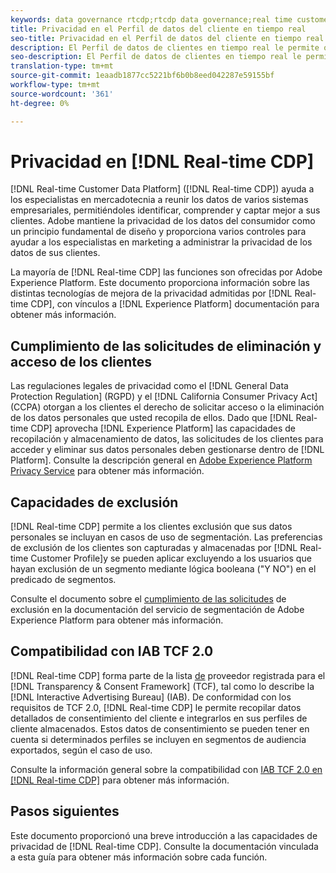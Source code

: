 ```yaml
---
keywords: data governance rtcdp;rtcdp data governance;real time customer data profile data governance;privacy rtcdp;rtcdp privacy
title: Privacidad en el Perfil de datos del cliente en tiempo real
seo-title: Privacidad en el Perfil de datos del cliente en tiempo real
description: El Perfil de datos de clientes en tiempo real le permite optimizar el proceso para mantener las operaciones de datos conformes con las normativas de privacidad.
seo-description: El Perfil de datos de clientes en tiempo real le permite optimizar el proceso para mantener las operaciones de datos conformes con las normativas de privacidad.
translation-type: tm+mt
source-git-commit: 1eaadb1877cc5221bf6b0b8eed042287e59155bf
workflow-type: tm+mt
source-wordcount: '361'
ht-degree: 0%

---
```



# Privacidad en [!DNL Real-time CDP]

[!DNL Real-time Customer Data Platform] ([!DNL Real-time CDP]) ayuda a los especialistas en mercadotecnia a reunir los datos de varios sistemas empresariales, permitiéndoles identificar, comprender y captar mejor a sus clientes. Adobe mantiene la privacidad de los datos del consumidor como un principio fundamental de diseño y proporciona varios controles para ayudar a los especialistas en marketing a administrar la privacidad de los datos de sus clientes.

La mayoría de [!DNL Real-time CDP] las funciones son ofrecidas por Adobe Experience Platform. Este documento proporciona información sobre las distintas tecnologías de mejora de la privacidad admitidas por [!DNL Real-time CDP], con vínculos a [!DNL Experience Platform] documentación para obtener más información.

## Cumplimiento de las solicitudes de eliminación y acceso de los clientes

Las regulaciones legales de privacidad como el [!DNL General Data Protection Regulation] (RGPD) y el [!DNL California Consumer Privacy Act] (CCPA) otorgan a los clientes el derecho de solicitar acceso o la eliminación de los datos personales que usted recopila de ellos. Dado que [!DNL Real-time CDP] aprovecha [!DNL Experience Platform] las capacidades de recopilación y almacenamiento de datos, las solicitudes de los clientes para acceder y eliminar sus datos personales deben gestionarse dentro de [!DNL Platform]. Consulte la descripción general en [Adobe Experience Platform Privacy Service](../../privacy-service/home.md) para obtener más información.

## Capacidades de exclusión

[!DNL Real-time CDP] permite a los clientes exclusión que sus datos personales se incluyan en casos de uso de segmentación. Las preferencias de exclusión de los clientes son capturadas y almacenadas por [!DNL Real-time Customer Profile]y se pueden aplicar excluyendo a los usuarios que hayan exclusión de un segmento mediante lógica booleana (&quot;Y NO&quot;) en el predicado de segmentos.

Consulte el documento sobre el [cumplimiento de las solicitudes](../../segmentation/honoring-opt-outs.md) de exclusión en la documentación del servicio de segmentación de Adobe Experience Platform para obtener más información.

## Compatibilidad con IAB TCF 2.0

[!DNL Real-time CDP] forma parte de la lista [de](https://iabeurope.eu/vendor-list-tcf-v2-0/) proveedor registrada para el [!DNL Transparency & Consent Framework] (TCF), tal como lo describe la [!DNL Interactive Advertising Bureau] (IAB). De conformidad con los requisitos de TCF 2.0, [!DNL Real-time CDP] le permite recopilar datos detallados de consentimiento del cliente e integrarlos en sus perfiles de cliente almacenados. Estos datos de consentimiento se pueden tener en cuenta si determinados perfiles se incluyen en segmentos de audiencia exportados, según el caso de uso.

Consulte la información general sobre la compatibilidad con [IAB TCF 2.0 en [!DNL Real-time CDP]](./iab/overview.md) para obtener más información.

## Pasos siguientes

Este documento proporcionó una breve introducción a las capacidades de privacidad de [!DNL Real-time CDP]. Consulte la documentación vinculada a esta guía para obtener más información sobre cada función.